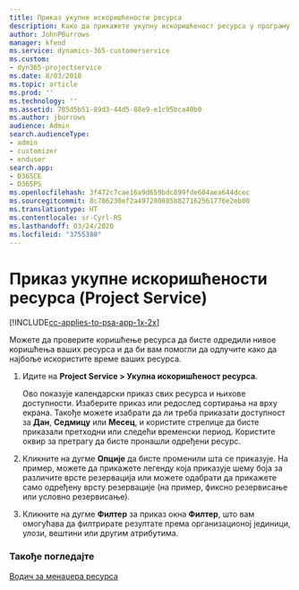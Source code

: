 ```yaml
---
title: Приказ укупне искоришћености ресурса
description: Како да прикажете укупну искоришћеност ресурса у програму Project Service
author: JohnPBurrows
manager: kfend
ms.service: dynamics-365-customerservice
ms.custom:
- dyn365-projectservice
ms.date: 8/03/2018
ms.topic: article
ms.prod: ''
ms.technology: ''
ms.assetid: 785d5b51-89d3-44d5-88e9-e1c95bca40b0
ms.author: jburrows
audience: Admin
search.audienceType:
- admin
- customizer
- enduser
search.app:
- D365CE
- D365PS
ms.openlocfilehash: 3f472c7cae16a9d659bdc899fde604aea644dcec
ms.sourcegitcommit: 8c786230ef2a497280885b827162561776e2eb00
ms.translationtype: HT
ms.contentlocale: sr-Cyrl-RS
ms.lasthandoff: 03/24/2020
ms.locfileid: "3755380"
---
```

# <a name="view-resource-utilization-project-service"></a>Приказ укупне искоришћености ресурса (Project Service)

[!INCLUDE[cc-applies-to-psa-app-1x-2x](../includes/cc-applies-to-psa-app-1x-2x.md)]

Можете да проверите коришћење ресурса да бисте одредили нивое коришћења ваших ресурса и да би вам помогли да одлучите како да најбоље искористите време ваших ресурса.  
  
1. Идите на **Project Service > Укупна искоришћеност ресурса**. 

     Ово показује календарски приказ свих ресурса и њихове доступности. Изаберите приказ или редослед сортирања на врху екрана. Такође можете изабрати да ли треба приказати доступност за **Дан**, **Седмицу** или **Месец**, и користите стрелице да бисте приказали претходни или следећи временски период. Користите оквир за претрагу да бисте пронашли одређени ресурс.      
  
2. Кликните на дугме **Опције** да бисте променили шта се приказује. На пример, можете да прикажете легенду која приказује шему боја за различите врсте резервација или можете одабрати да прикажете само одређену врсту резервације (на пример, фиксно резервисање или условно резервисање).  

3. Кликните на дугме **Филтер** за приказ окна **Филтер**, што вам омогућава да филтрирате резултате према организационој јединици, улози, вештини или другим атрибутима.  
  
### <a name="see-also"></a>Такође погледајте  
 [Водич за менаџера ресурса](../project-service/resource-manager-guide.md)
